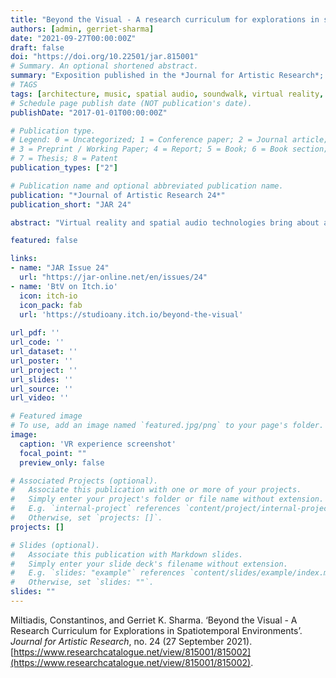 ```yaml
---
title: "Beyond the Visual - A research curriculum for explorations in spatiotemporal environments"
authors: [admin, gerriet-sharma]
date: "2021-09-27T00:00:00Z"
draft: false
doi: "https://doi.org/10.22501/jar.815001"
# Summary. An optional shortened abstract.
summary: "Exposition published in the *Journal for Artistic Research*; 2021."
# TAGS
tags: [architecture, music, spatial audio, soundwalk, virtual reality, spatiotemporality, aural literacy]
# Schedule page publish date (NOT publication's date).
publishDate: "2017-01-01T00:00:00Z"

# Publication type.
# Legend: 0 = Uncategorized; 1 = Conference paper; 2 = Journal article;
# 3 = Preprint / Working Paper; 4 = Report; 5 = Book; 6 = Book section;
# 7 = Thesis; 8 = Patent
publication_types: ["2"]

# Publication name and optional abbreviated publication name.
publication: "*Journal of Artistic Research 24*"
publication_short: "JAR 24"

abstract: "Virtual reality and spatial audio technologies bring about a new paradigm in the fields of architecture and music. Works developed in these media produce experiences beyond what is perceivable in the physical world, extending therefore our capacities to design/compose as well as our sensibilities for spatial and temporal perception. By operating in the spatiotemporal domain, these new media, question our disciplinary understandings of space and time as well as their aesthetics, requiring an altogether new post-disciplinary conception of design/composition and experience. \"Beyond the Visual\" is a research curriculum for the investigation of spatiotemporal aesthetics,  in the interface between architecture and music, in regard to perception and creativity and design/composition. This exposition is part of the research agenda of the Society of Artistic Research Special Interest Group (SIG): Spatial Aesthetics and Artificial Environments."

featured: false

links:
- name: "JAR Issue 24"
  url: "https://jar-online.net/en/issues/24"
- name: 'BtV on Itch.io'
  icon: itch-io
  icon_pack: fab
  url: 'https://studioany.itch.io/beyond-the-visual'
  
url_pdf: ''
url_code: ''
url_dataset: ''
url_poster: ''
url_project: ''
url_slides: ''
url_source: ''
url_video: ''

# Featured image
# To use, add an image named `featured.jpg/png` to your page's folder. 
image:
  caption: 'VR experience screenshot'
  focal_point: ""
  preview_only: false

# Associated Projects (optional).
#   Associate this publication with one or more of your projects.
#   Simply enter your project's folder or file name without extension.
#   E.g. `internal-project` references `content/project/internal-project/index.md`.
#   Otherwise, set `projects: []`.
projects: []

# Slides (optional).
#   Associate this publication with Markdown slides.
#   Simply enter your slide deck's filename without extension.
#   E.g. `slides: "example"` references `content/slides/example/index.md`.
#   Otherwise, set `slides: ""`.
slides: ""
---
```

Miltiadis, Constantinos, and Gerriet K. Sharma. ‘Beyond the Visual - A Research Curriculum for Explorations in Spatiotemporal Environments’. _Journal for Artistic Research_, no. 24 (27 September 2021). [https://www.researchcatalogue.net/view/815001/815002](https://www.researchcatalogue.net/view/815001/815002).
